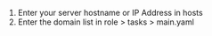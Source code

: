 1. Enter your server hostname or IP Address in hosts
2. Enter the domain list in role > tasks > main.yaml